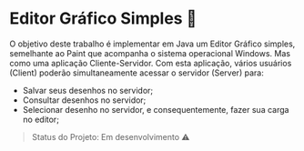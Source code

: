 # Editor Gráfico Simples :art:
O objetivo deste trabalho é implementar em Java um Editor Gráfico simples, semelhante ao
Paint que acompanha o sistema operacional Windows. Mas como uma aplicação Cliente-Servidor. Com esta aplicação, vários usuários (Client) poderão
simultaneamente acessar o servidor (Server) para:
- Salvar seus desenhos no servidor;
- Consultar desenhos no servidor;
- Selecionar desenho no servidor, e consequentemente, fazer sua carga no editor;


> Status do Projeto: Em desenvolvimento :warning:
